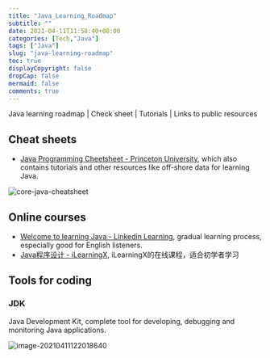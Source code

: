 ```yaml
---
title: "Java_Learning_Roadmap"
subtitle: ""
date: 2021-04-11T11:58:40+08:00
categories: [Tech,"Java"]
tags: ["Java"]
slug: "java-learning-roadmap"
toc: true
displayCopyright: false
dropCap: false
mermaid: false
comments: true
---
```


Java learning roadmap | Check sheet | Tutorials | Links to public resources

<!--more-->

## Cheat sheets

- [Java Programming Cheetsheet - Princeton University](https://introcs.cs.princeton.edu/java/11cheatsheet/), which also contains tutorials and other resources like off-shore data for learning Java.

![core-java-cheatsheet](https://i.loli.net/2021/04/11/OYT6cw4Ra1r8CuL.jpg)

## Online courses

- [Welcome to learning Java - Linkedin Learning](https://www.linkedin.com/learning/learning-java-4/welcome-to-learning-java), gradual learning process, especially good for English listeners.
- [Java程序设计 - iLearningX](https://ilearningx.huawei.com/portal/courses/course-v1:HuaweiX+EBGTC00000457+Self-paced/about), iLearningX的在线课程，适合初学者学习

## Tools for coding

### JDK

Java Development Kit, complete tool for developing, debugging and monitoring Java applications.

![image-20210411122018640](https://i.loli.net/2021/04/11/xbQ6ewCo7SDXa9T.png)